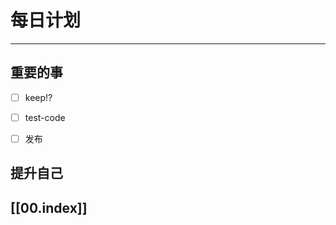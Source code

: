 
# 每日计划
---
## 重要的事

- [ ]  keep!?
- [ ]  test-code
- [ ]  发布



## 提升自己

  



## [[00.index]]










